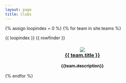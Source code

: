```yaml
---
layout: page
title: Clubs
---
```

{% assign loopindex = 0 %}
{% for team in site.teams %}

  <div class="team1">{{ loopindex }} {{ rowfinder }}
    <h3 align="center">
      <a href="{{ team.url }}"> 
        <img src="{{team.thumb_image}}"> 
        <br>{{ team.title }}
        <p><sub>{{team.description}}</sub></p>
      </a>
    </h3>
  </div>
 
{% endfor %}


